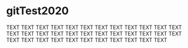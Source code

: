 # gitTest2020

TEXT TEXT TEXT TEXT TEXT TEXT TEXT 
TEXT TEXT TEXT TEXT TEXT TEXT TEXT 
TEXT TEXT TEXT TEXT TEXT TEXT TEXT 
TEXT TEXT TEXT TEXT TEXT TEXT TEXT 
TEXT TEXT TEXT TEXT TEXT TEXT TEXT 
